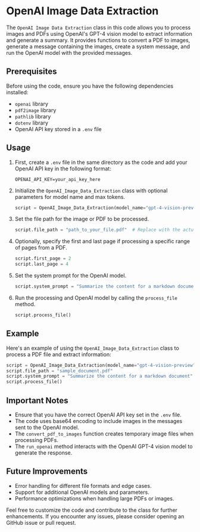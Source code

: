 # OpenAI Image Data Extraction

The `OpenAI Image Data Extraction` class in this code allows you to process images and PDFs using OpenAI's GPT-4 vision model to extract information and generate a summary. It provides functions to convert a PDF to images, generate a message containing the images, create a system message, and run the OpenAI model with the provided messages.

## Prerequisites

Before using the code, ensure you have the following dependencies installed:
- `openai` library
- `pdf2image` library
- `pathlib` library
- `dotenv` library
- OpenAI API key stored in a `.env` file

## Usage

1. First, create a `.env` file in the same directory as the code and add your OpenAI API key in the following format:
   ```
   OPENAI_API_KEY=your_api_key_here
   ```

2. Initialize the `OpenAI_Image_Data_Extraction` class with optional parameters for model name and max tokens.

   ```python
   script = OpenAI_Image_Data_Extraction(model_name="gpt-4-vision-preview", max_tokens=1000)
   ```

3. Set the file path for the image or PDF to be processed.

   ```python
   script.file_path = "path_to_your_file.pdf"  # Replace with the actual file path
   ```

4. Optionally, specify the first and last page if processing a specific range of pages from a PDF.

   ```python
   script.first_page = 2
   script.last_page = 4
   ```

5. Set the system prompt for the OpenAI model.

   ```python
   script.system_prompt = "Summarize the content for a markdown document"
   ```

6. Run the processing and OpenAI model by calling the `process_file` method.

   ```python
   script.process_file()
   ```

## Example

Here's an example of using the `OpenAI_Image_Data_Extraction` class to process a PDF file and extract information:

```python
script = OpenAI_Image_Data_Extraction(model_name="gpt-4-vision-preview", max_tokens=1000)
script.file_path = "sample_document.pdf"
script.system_prompt = "Summarize the content for a markdown document"
script.process_file()
```

## Important Notes

- Ensure that you have the correct OpenAI API key set in the `.env` file.
- The code uses base64 encoding to include images in the messages sent to the OpenAI model.
- The `convert_pdf_to_images` function creates temporary image files when processing PDFs.
- The `run_openai` method interacts with the OpenAI GPT-4 vision model to generate the response.

## Future Improvements

- Error handling for different file formats and edge cases.
- Support for additional OpenAI models and parameters.
- Performance optimizations when handling large PDFs or images.

Feel free to customize the code and contribute to the class for further enhancements. If you encounter any issues, please consider opening an GitHub issue or pull request.